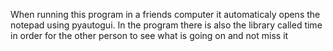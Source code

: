 When running this program in a friends computer it automaticaly opens the notepad using pyautogui. In the program there is also the library called time in order for the other person to see what is going on and not miss it
